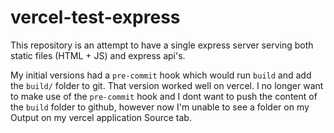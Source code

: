 # vercel-test-express

This repository is an attempt to have a single express server serving both static files (HTML + JS) and express api's.

My initial versions had a `pre-commit` hook which would run `build` and add the `build/` folder to git. That version worked well on vercel. I no longer want to make use of the `pre-commit` hook and I dont want to push the content of the `build` folder to github, however now I'm unable to see a folder on my Output on my vercel application Source tab.
